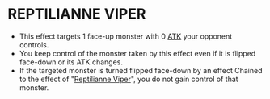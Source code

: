 # REPTILIANNE VIPER

*   This effect targets 1 face-up monster with 0 [ATK](https://yugioh.fandom.com/wiki/ATK) your opponent controls.
*   You keep control of the monster taken by this effect even if it is flipped face-down or its ATK changes.
*   If the targeted monster is turned flipped face-down by an effect Chained to the effect of "[Reptilianne Viper](https://yugioh.fandom.com/wiki/Reptilianne_Viper)", you do not gain control of that monster.

